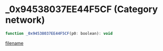 # _0x94538037EE44F5CF (Category network)

```js
function _0x94538037EE44F5CF(p0: boolean): void
```

[filename](_0x94538037EE44F5CF_m.md ':include')